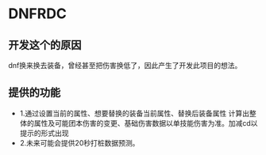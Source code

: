 # DNFRDC
## 开发这个的原因
   dnf换来换去装备，曾经甚至把伤害换低了，因此产生了开发此项目的想法。
## 提供的功能
  + 1.通过设置当前的属性、想要替换的装备当前属性、替换后装备属性 计算出整体的属性及可能团本伤害的变更、基础伤害数据以单技能伤害为准。加减cd以提示的形式出现
  + 2.未来可能会提供20秒打桩数据预测。

